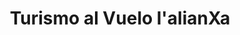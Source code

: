---
title: "Turismo al Vuelo l'alianXa"
url: /bogota-d-c/turismo-al-vuelo-lalianxa/
shop: agencia de viajes
---